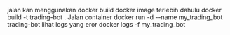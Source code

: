 jalan kan menggunakan docker
build docker image terlebih dahulu docker build -t trading-bot .
Jalan container docker run -d --name my_trading_bot trading-bot
lihat logs yang eror docker logs -f my_trading_bot

